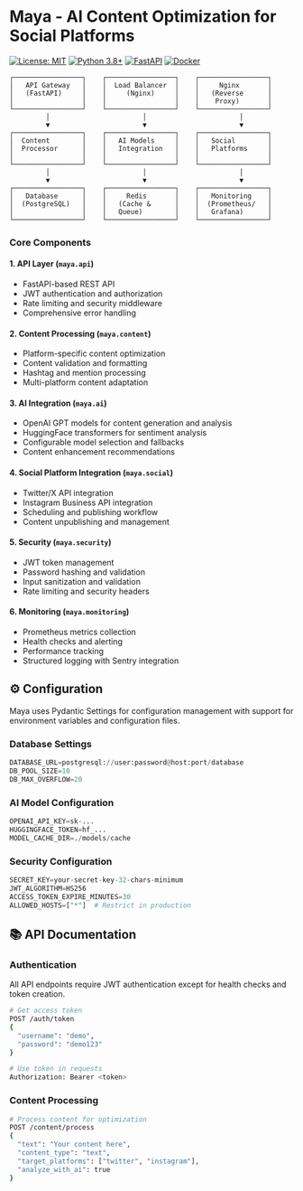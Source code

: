 # Maya - AI Content Optimization for Social Platforms

[![License: MIT](https://img.shields.io/badge/License-MIT-yellow.svg)](https://opensource.org/licenses/MIT)
[![Python 3.8+](https://img.shields.io/badge/python-3.8+-blue.svg)](https://www.python.org/downloads/)
[![FastAPI](https://img.shields.io/badge/FastAPI-0.104.1-009688.svg)](https://fastapi.tiangolo.com)
[![Docker](https://img.shields.io/badge/Docker-ready-blue.svg)](https://www.docker.com/)


```
┌─────────────────┐    ┌─────────────────┐    ┌─────────────────┐
│   API Gateway   │    │  Load Balancer  │    │     Nginx       │
│   (FastAPI)     │    │     (Nginx)     │    │   (Reverse      │
│                 │    │                 │    │    Proxy)       │
└─────────────────┘    └─────────────────┘    └─────────────────┘
         │                       │                       │
         ▼                       ▼                       ▼
┌─────────────────┐    ┌─────────────────┐    ┌─────────────────┐
│  Content        │    │   AI Models     │    │   Social        │
│  Processor      │    │   Integration   │    │   Platforms     │
│                 │    │                 │    │                 │
└─────────────────┘    └─────────────────┘    └─────────────────┘
         │                       │                       │
         ▼                       ▼                       ▼
┌─────────────────┐    ┌─────────────────┐    ┌─────────────────┐
│   Database      │    │     Redis       │    │   Monitoring    │
│  (PostgreSQL)   │    │   (Cache &      │    │  (Prometheus/   │
│                 │    │   Queue)        │    │   Grafana)      │
└─────────────────┘    └─────────────────┘    └─────────────────┘
```

### Core Components

#### 1. **API Layer** (`maya.api`)
- FastAPI-based REST API
- JWT authentication and authorization
- Rate limiting and security middleware
- Comprehensive error handling

#### 2. **Content Processing** (`maya.content`)
- Platform-specific content optimization
- Content validation and formatting
- Hashtag and mention processing
- Multi-platform content adaptation

#### 3. **AI Integration** (`maya.ai`)
- OpenAI GPT models for content generation and analysis
- HuggingFace transformers for sentiment analysis
- Configurable model selection and fallbacks
- Content enhancement recommendations

#### 4. **Social Platform Integration** (`maya.social`)
- Twitter/X API integration
- Instagram Business API integration
- Scheduling and publishing workflow
- Content unpublishing and management

#### 5. **Security** (`maya.security`)
- JWT token management
- Password hashing and validation
- Input sanitization and validation
- Rate limiting and security headers

#### 6. **Monitoring** (`maya.monitoring`)
- Prometheus metrics collection
- Health checks and alerting
- Performance tracking
- Structured logging with Sentry integration

## ⚙️ Configuration

Maya uses Pydantic Settings for configuration management with support for environment variables and configuration files.

### Database Settings

```python
DATABASE_URL=postgresql://user:password@host:port/database
DB_POOL_SIZE=10
DB_MAX_OVERFLOW=20
```

### AI Model Configuration

```python
OPENAI_API_KEY=sk-...
HUGGINGFACE_TOKEN=hf_...
MODEL_CACHE_DIR=./models/cache
```

### Security Configuration

```python
SECRET_KEY=your-secret-key-32-chars-minimum
JWT_ALGORITHM=HS256
ACCESS_TOKEN_EXPIRE_MINUTES=30
ALLOWED_HOSTS=["*"]  # Restrict in production
```

## 📚 API Documentation

### Authentication

All API endpoints require JWT authentication except for health checks and token creation.

```bash
# Get access token
POST /auth/token
{
  "username": "demo",
  "password": "demo123"
}

# Use token in requests
Authorization: Bearer <token>
```

### Content Processing

```bash
# Process content for optimization
POST /content/process
{
  "text": "Your content here",
  "content_type": "text",
  "target_platforms": ["twitter", "instagram"],
  "analyze_with_ai": true
}
